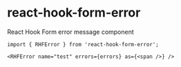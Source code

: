 # react-hook-form-error
React Hook Form error message component

```
import { RHFError } from 'react-hook-form-error';

<RHFError name="test" errors={errors} as={<span />} />
```
